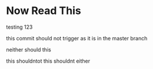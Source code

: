 # Now Read This

testing 123

this commit should not trigger as it is in the master branch

neither should this

this shouldntot
 this shouldnt either
